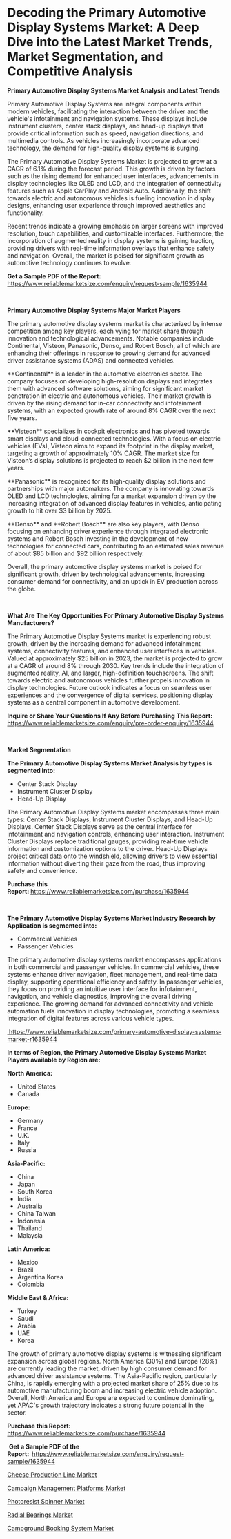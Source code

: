 <p><h1>Decoding the Primary Automotive Display Systems Market: A Deep Dive into the Latest Market Trends, Market Segmentation, and Competitive Analysis</h1></p><p><strong>Primary Automotive Display Systems Market Analysis and Latest Trends</strong></p>
<p><p>Primary Automotive Display Systems are integral components within modern vehicles, facilitating the interaction between the driver and the vehicle's infotainment and navigation systems. These displays include instrument clusters, center stack displays, and head-up displays that provide critical information such as speed, navigation directions, and multimedia controls. As vehicles increasingly incorporate advanced technology, the demand for high-quality display systems is surging.</p><p>The Primary Automotive Display Systems Market is projected to grow at a CAGR of 6.1% during the forecast period. This growth is driven by factors such as the rising demand for enhanced user interfaces, advancements in display technologies like OLED and LCD, and the integration of connectivity features such as Apple CarPlay and Android Auto. Additionally, the shift towards electric and autonomous vehicles is fueling innovation in display designs, enhancing user experience through improved aesthetics and functionality.</p><p>Recent trends indicate a growing emphasis on larger screens with improved resolution, touch capabilities, and customizable interfaces. Furthermore, the incorporation of augmented reality in display systems is gaining traction, providing drivers with real-time information overlays that enhance safety and navigation. Overall, the market is poised for significant growth as automotive technology continues to evolve.</p></p>
<p><strong>Get a Sample PDF of the Report:&nbsp;</strong> <a href="https://www.reliablemarketsize.com/enquiry/request-sample/1635944?utm_campaign=1413&utm_medium=2&utm_source=Github&utm_content=ia&utm_term=11102024&utm_id=primary-automotive-display-systems">https://www.reliablemarketsize.com/enquiry/request-sample/1635944</a></p>
<p>&nbsp;</p>
<p><strong>Primary Automotive Display Systems Major Market Players</strong></p>
<p><p>The primary automotive display systems market is characterized by intense competition among key players, each vying for market share through innovation and technological advancements. Notable companies include Continental, Visteon, Panasonic, Denso, and Robert Bosch, all of which are enhancing their offerings in response to growing demand for advanced driver assistance systems (ADAS) and connected vehicles.</p><p>**Continental** is a leader in the automotive electronics sector. The company focuses on developing high-resolution displays and integrates them with advanced software solutions, aiming for significant market penetration in electric and autonomous vehicles. Their market growth is driven by the rising demand for in-car connectivity and infotainment systems, with an expected growth rate of around 8% CAGR over the next five years.</p><p>**Visteon** specializes in cockpit electronics and has pivoted towards smart displays and cloud-connected technologies. With a focus on electric vehicles (EVs), Visteon aims to expand its footprint in the display market, targeting a growth of approximately 10% CAGR. The market size for Visteon’s display solutions is projected to reach $2 billion in the next few years.</p><p>**Panasonic** is recognized for its high-quality display solutions and partnerships with major automakers. The company is innovating towards OLED and LCD technologies, aiming for a market expansion driven by the increasing integration of advanced display features in vehicles, anticipating growth to hit over $3 billion by 2025.</p><p>**Denso** and **Robert Bosch** are also key players, with Denso focusing on enhancing driver experience through integrated electronic systems and Robert Bosch investing in the development of new technologies for connected cars, contributing to an estimated sales revenue of about $85 billion and $92 billion respectively.</p><p>Overall, the primary automotive display systems market is poised for significant growth, driven by technological advancements, increasing consumer demand for connectivity, and an uptick in EV production across the globe.</p></p>
<p>&nbsp;</p>
<p><strong>What Are The Key Opportunities For Primary Automotive Display Systems Manufacturers?</strong></p>
<p><p>The Primary Automotive Display Systems market is experiencing robust growth, driven by the increasing demand for advanced infotainment systems, connectivity features, and enhanced user interfaces in vehicles. Valued at approximately $25 billion in 2023, the market is projected to grow at a CAGR of around 8% through 2030. Key trends include the integration of augmented reality, AI, and larger, high-definition touchscreens. The shift towards electric and autonomous vehicles further propels innovation in display technologies. Future outlook indicates a focus on seamless user experiences and the convergence of digital services, positioning display systems as a central component in automotive development.</p></p>
<p><strong>Inquire or Share Your Questions If Any Before Purchasing This Report:</strong> <a href="https://www.reliablemarketsize.com/enquiry/pre-order-enquiry/1635944?utm_campaign=1413&utm_medium=2&utm_source=Github&utm_content=ia&utm_term=11102024&utm_id=primary-automotive-display-systems">https://www.reliablemarketsize.com/enquiry/pre-order-enquiry/1635944</a></p>
<p>&nbsp;</p>
<p><strong>Market Segmentation</strong></p>
<p><strong>The Primary Automotive Display Systems Market Analysis by types is segmented into:</strong></p>
<p><ul><li>Center Stack Display</li><li>Instrument Cluster Display</li><li>Head-Up Display</li></ul></p>
<p><p>The Primary Automotive Display Systems market encompasses three main types: Center Stack Displays, Instrument Cluster Displays, and Head-Up Displays. Center Stack Displays serve as the central interface for infotainment and navigation controls, enhancing user interaction. Instrument Cluster Displays replace traditional gauges, providing real-time vehicle information and customization options to the driver. Head-Up Displays project critical data onto the windshield, allowing drivers to view essential information without diverting their gaze from the road, thus improving safety and convenience.</p></p>
<p><strong>Purchase this Report:&nbsp;</strong><a href="https://www.reliablemarketsize.com/purchase/1635944?utm_campaign=1413&utm_medium=2&utm_source=Github&utm_content=ia&utm_term=11102024&utm_id=primary-automotive-display-systems">https://www.reliablemarketsize.com/purchase/1635944</a></p>
<p>&nbsp;</p>
<p><strong>The Primary Automotive Display Systems Market Industry Research by Application is segmented into:</strong></p>
<p><ul><li>Commercial Vehicles</li><li>Passenger Vehicles</li></ul></p>
<p><p>The primary automotive display systems market encompasses applications in both commercial and passenger vehicles. In commercial vehicles, these systems enhance driver navigation, fleet management, and real-time data display, supporting operational efficiency and safety. In passenger vehicles, they focus on providing an intuitive user interface for infotainment, navigation, and vehicle diagnostics, improving the overall driving experience. The growing demand for advanced connectivity and vehicle automation fuels innovation in display technologies, promoting a seamless integration of digital features across various vehicle types.</p></p>
<p><a href="https://www.reliablemarketsize.com/primary-automotive-display-systems-market-r1635944?utm_campaign=1413&utm_medium=2&utm_source=Github&utm_content=ia&utm_term=11102024&utm_id=primary-automotive-display-systems">&nbsp;https://www.reliablemarketsize.com/primary-automotive-display-systems-market-r1635944</a></p>
<p><strong>In terms of Region, the Primary Automotive Display Systems Market Players available by Region are:</strong></p>
<p>
    <p> <strong> North America: </strong>
        <ul>
            <li>United States</li>
            <li>Canada</li>
        </ul>
        </p> 
    <p> <strong> Europe: </strong>
        <ul>
            <li>Germany</li>
            <li>France</li>
            <li>U.K.</li>
            <li>Italy</li>
            <li>Russia</li>
        </ul>
        </p> 
    <p> <strong> Asia-Pacific: </strong>
        <ul>
            <li>China</li>
            <li>Japan</li>
            <li>South Korea</li>
            <li>India</li>
            <li>Australia</li>
            <li>China Taiwan</li>
            <li>Indonesia</li>
            <li>Thailand</li>
            <li>Malaysia</li>
        </ul>
        </p> 
    <p> <strong> Latin America: </strong>
        <ul>
            <li>Mexico</li>
            <li>Brazil</li>
            <li>Argentina Korea</li>
            <li>Colombia</li>
        </ul>
        </p> 
    <p> <strong> Middle East & Africa: </strong>
        <ul>
            <li>Turkey</li>
            <li>Saudi</li>
            <li>Arabia</li>
            <li>UAE</li>
            <li>Korea</li>
        </ul>
    </p>
    </p>
<p><p>The growth of primary automotive display systems is witnessing significant expansion across global regions. North America (30%) and Europe (28%) are currently leading the market, driven by high consumer demand for advanced driver assistance systems. The Asia-Pacific region, particularly China, is rapidly emerging with a projected market share of 25% due to its automotive manufacturing boom and increasing electric vehicle adoption. Overall, North America and Europe are expected to continue dominating, yet APAC's growth trajectory indicates a strong future potential in the sector.</p></p>
<p><strong>Purchase this Report: </strong><a href="https://www.reliablemarketsize.com/purchase/1635944?utm_campaign=1413&utm_medium=2&utm_source=Github&utm_content=ia&utm_term=11102024&utm_id=primary-automotive-display-systems">https://www.reliablemarketsize.com/purchase/1635944</a></p>
<p>&nbsp;<strong>Get a Sample PDF of the Report:&nbsp;&nbsp;</strong><a href="https://www.reliablemarketsize.com/enquiry/request-sample/1635944?utm_campaign=1413&utm_medium=2&utm_source=Github&utm_content=ia&utm_term=11102024&utm_id=primary-automotive-display-systems">https://www.reliablemarketsize.com/enquiry/request-sample/1635944</a></p>
<p><strong></strong></p>
<p><p><a href="https://www.linkedin.com/pulse/cheese-production-line-market-size-share-trends-analysis-gcr3e?utm_campaign=1413&utm_medium=2&utm_source=Github&utm_content=ia&utm_term=11102024&utm_id=primary-automotive-display-systems">Cheese Production Line Market</a></p><p><a href="https://github.com/MegiMusaj575/Market-Research-Report-List-1/blob/main/campaign-management-platforms-market.md?utm_campaign=1413&utm_medium=2&utm_source=Github&utm_content=ia&utm_term=11102024&utm_id=primary-automotive-display-systems">Campaign Management Platforms Market</a></p><p><a href="https://issuu.com/reportprime-2/docs/photoresist-spinner-market-size-203_4ab1024f20f8a0?utm_campaign=1413&utm_medium=2&utm_source=Github&utm_content=ia&utm_term=11102024&utm_id=primary-automotive-display-systems">Photoresist Spinner Market</a></p><p><a href="https://www.linkedin.com/pulse/radial-bearings-market-size-share-trends-analysis-report-end-use-ycuxe?utm_campaign=1413&utm_medium=2&utm_source=Github&utm_content=ia&utm_term=11102024&utm_id=primary-automotive-display-systems">Radial Bearings Market</a></p><p><a href="https://github.com/tomasa8xtkvotaw/Market-Research-Report-List-1/blob/main/campground-booking-system-market.md?utm_campaign=1413&utm_medium=2&utm_source=Github&utm_content=ia&utm_term=11102024&utm_id=primary-automotive-display-systems">Campground Booking System Market</a></p></p>
